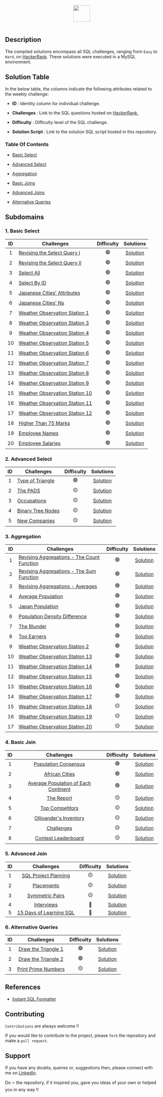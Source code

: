 <p align="center">  
	<br>
	<a href="https://www.hackerrank.com/profile/faizanxmulla">
        <img height=55 src="https://hrcdn.net/community-frontend/assets/brand/logo-new-white-green-a5cb16e0ae.svg"> 
    </a>
    <br>
    <br>
</p>

## Description
The compiled solutions encompass all SQL challenges, ranging from `Easy` to `Hard`, on [HackerRank](https://www.hackerrank.com/domains/sql). These solutions were executed in a MySQL environment.


## Solution Table

In the below table, the columns indicate the following attributes related to the weekly challenge:

- **ID** : Identity column for individual challenge.

- **Challenges** : Link to the SQL questions hosted on [HackerRank.](https://www.hackerrank.com/domains/sql)

- **Difficulty** : Difficulty level of the SQL challenge.

- **Solution Script** : Link to the solution SQL script hosted in this repository.



### Table Of Contents
  - [Basic Select](#1-basic-select)

  - [Advanced Select](#2-advanced-select)

  - [Aggregation](#3-aggregation)

  - [Basic Joins](#4-basic-join)

  - [Advanced Joins](#5-advanced-join)

  - [Alternative Queries](#6-alternative-queries)



## Subdomains

### 1. Basic Select 

| ID | Challenges | Difficulty | Solutions |
|:------:|------------|:---------:|:----------:|
| 1 | [Revising the Select Query I](https://www.hackerrank.com/challenges/revising-the-select-query/problem) | 🟢 | [Solution](01%20-%20Basic%20Select/1-revising-the-select-query-i.sql)
| 2 | [Revising the Select Query II](https://www.hackerrank.com/challenges/revising-the-select-query-2/problem) | 🟢 | [Solution](01%20-%20Basic%20Select/2-revising-the-select-query-ii.sql)
| 3 | [Select All](https://www.hackerrank.com/challenges/select-all-sql/problem) | 🟢 | [Solution](01%20-%20Basic%20Select/3-select-all.sql)
| 4 | [Select By ID](https://www.hackerrank.com/challenges/select-by-id/problem) | 🟢 | [Solution](01%20-%20Basic%20Select/4-select-by-id.sql)
| 5 | [Japanese Cities' Attributes](https://www.hackerrank.com/challenges/japanese-cities-attributes/problem) | 🟢 | [Solution](01%20-%20Basic%20Select/5-japanese-cities-attributes.sql)
| 6 | [Japanese Cities' Ns](https://www.hackerrank.com/challenges/japanese-cities-name/problem) | 🟢 | [Solution](01%20-%20Basic%20Select/6-japanese-cities-names.sql)
| 7 | [Weather Observation Station 1](https://www.hackerrank.com/challenges/weather-observation-station-1/problem) | 🟢 | [Solution](01%20-%20Basic%20Select/7-weather-observation-station-1.sql)
| 8 | [Weather Observation Station 3](https://www.hackerrank.com/challenges/weather-observation-station-3/problem) | 🟢 | [Solution](01%20-%20Basic%20Select/8-weather-observation-station-3.sql)
| 9 | [Weather Observation Station 4](https://www.hackerrank.com/challenges/weather-observation-station-4/problem) | 🟢 | [Solution](01%20-%20Basic%20Select/9-weather-observation-station-4.sql)
| 10| [Weather Observation Station 5](https://www.hackerrank.com/challenges/weather-observation-station-5/problem) | 🟢 | [Solution](01%20-%20Basic%20Select/10-weather-observation-station-5.sql)
| 11| [Weather Observation Station 6](https://www.hackerrank.com/challenges/weather-observation-station-6/problem) | 🟢 | [Solution](01%20-%20Basic%20Select/11-weather-observation-station-6.sql)
| 12| [Weather Observation Station 7](https://www.hackerrank.com/challenges/weather-observation-station-7/problem) | 🟢 | [Solution](01%20-%20Basic%20Select/12-weather-observation-station-7.sql)
| 13| [Weather Observation Station 8](https://www.hackerrank.com/challenges/weather-observation-station-8/problem) | 🟢 | [Solution](01%20-%20Basic%20Select/13-weather-observation-station-8.sql)
| 14| [Weather Observation Station 9](https://www.hackerrank.com/challenges/weather-observation-station-9/problem) | 🟢 | [Solution](01%20-%20Basic%20Select/14-weather-observation-station-9.sql)
| 15| [Weather Observation Station 10](https://www.hackerrank.com/challenges/weather-observation-station-10/problem) | 🟢 | [Solution](01%20-%20Basic%20Select/15-weather-observation-station-10.sql)
| 16| [Weather Observation Station 11](https://www.hackerrank.com/challenges/weather-observation-station-11/problem) | 🟢 | [Solution](01%20-%20Basic%20Select/16-weather-observation-station-11.sql)
| 17| [Weather Observation Station 12](https://www.hackerrank.com/challenges/weather-observation-station-12/problem) | 🟢 | [Solution](01%20-%20Basic%20Select/17-weather-observation-station-12.sql)
| 18| [Higher Than 75 Marks](https://www.hackerrank.com/challenges/more-than-75-marks/problem) | 🟢 | [Solution](01%20-%20Basic%20Select/18-higher-than-75-marks.sql)
| 19| [Employee Names](https://www.hackerrank.com/challenges/name-of-employees/problem) | 🟢 | [Solution](01%20-%20Basic%20Select/19-employee-names.sql)
| 20| [Employee Salaries](https://www.hackerrank.com/challenges/salary-of-employees/problem) | 🟢 | [Solution](01%20-%20Basic%20Select/20-employee-salaries.sql)


### 2. Advanced Select

| ID | Challenges | Difficulty | Solutions |
|:------:|------------|:---------:|:----------:|
| 1 |[Type of Triangle](https://www.hackerrank.com/challenges/what-type-of-triangle/problem) | 🟢 | [Solution](02%20-%20Advanced%20Select/1-type-of-triangle.sql) |
| 2 |[The PADS](https://www.hackerrank.com/challenges/the-pads/problem) | 🟡 | [Solution](02%20-%20Advanced%20Select/2-the-pads.sql) |
| 3 |[Occupations](https://www.hackerrank.com/challenges/occupations/problem) | 🟡 | [Solution](02%20-%20Advanced%20Select/3-occupations.sql) |
| 4 |[Binary Tree Nodes](https://www.hackerrank.com/challenges/binary-search-tree-1/problem) | 🟡 | [Solution](02%20-%20Advanced%20Select/4-binary-tree-nodes.sql)|
| 5 |[New Companies](https://www.hackerrank.com/challenges/the-company/problem) | 🟡 | [Solution](02%20-%20Advanced%20Select/5-new-companies.sql) |




### 3. Aggregation

| ID | Challenges | Difficulty | Solutions |
|:------:|------------|:---------:|:----------:|
| 1 | [Revising Aggregations - The Count Function](https://www.hackerrank.com/challenges/revising-aggregations-the-count-function/problem) | 🟢 | [Solution](03%20-%20Aggregation/01-revising-aggregations-the-count-function.sql) | 
| 2 | [Revising Aggregations - The Sum Function](https://www.hackerrank.com/challenges/revising-aggregations-sum/problem) | 🟢 | [Solution](03%20-%20Aggregation/02-revising-aggregations-the-sum-function.sql)                    |
| 3 | [Revising Aggregations - Averages](https://www.hackerrank.com/challenges/revising-aggregations-the-average-function/problem) | 🟢 | [Solution](03%20-%20Aggregation/03-revising-aggregations-averages.sql)                       |
| 4 | [Average Population](https://www.hackerrank.com/challenges/average-population/problem) | 🟢 | [Solution](03%20-%20Aggregation/04-average-population.sql)                                                                               |
| 5 | [Japan Population](https://www.hackerrank.com/challenges/japan-population/problem) | 🟢 | [Solution](03%20-%20Aggregation/05-japan-population.sql)                                                                                     |
| 6 | [Population Density Difference](https://www.hackerrank.com/challenges/population-density-difference/problem) | 🟢 | [Solution](03%20-%20Aggregation/06-population-density-difference.sql)                                            |
| 7 | [The Blunder](https://www.hackerrank.com/challenges/the-blunder/problem) | 🟢 | [Solution](03%20-%20Aggregation/07-the-blunder.sql)  
| 8 | [Top Earners](https://www.hackerrank.com/challenges/earnings-of-employees/problem) | 🟢 | [Solution](03%20-%20Aggregation/08-top-earners.sql) |         
| 9 | [Weather Observation Station 2](https://www.hackerrank.com/challenges/weather-observation-station-2/problem) | 🟢 | [Solution](03%20-%20Aggregation/09-weather-observation-station-2.sql) |
| 10| [Weather Observation Station 13](https://www.hackerrank.com/challenges/weather-observation-station-13/problem) | 🟢 | [Solution](03%20-%20Aggregation/10-weather-observation-station-13.sql) |
| 11| [Weather Observation Station 14](https://www.hackerrank.com/challenges/weather-observation-station-14/problem) | 🟢 | [Solution](03%20-%20Aggregation/11-weather-observation-station-14.sql) |
| 12| [Weather Observation Station 15](https://www.hackerrank.com/challenges/weather-observation-station-15/problem) | 🟢 | [Solution](03%20-%20Aggregation/12-weather-observation-station-15.sql) |
| 13| [Weather Observation Station 16](https://www.hackerrank.com/challenges/weather-observation-station-16/problem) | 🟢 | [Solution](03%20-%20Aggregation/13-weather-observation-station-16.sql) |
| 14| [Weather Observation Station 17](https://www.hackerrank.com/challenges/weather-observation-station-17/problem) | 🟢 | [Solution](03%20-%20Aggregation/14-weather-observation-station-17.sql) |
| 15| [Weather Observation Station 18](https://www.hackerrank.com/challenges/weather-observation-station-18/problem) | 🟡 | [Solution](03%20-%20Aggregation/15-weather-observation-station-18.sql) |
| 16| [Weather Observation Station 19](https://www.hackerrank.com/challenges/weather-observation-station-19/problem) | 🟡 | [Solution](03%20-%20Aggregation/16-weather-observation-station-19.sql) |
| 17| [Weather Observation Station 20](https://www.hackerrank.com/challenges/weather-observation-station-20/problem) | 🟡 | [Solution](03%20-%20Aggregation/17-weather-observation-station-20.sql) |



### 4. Basic Join

| ID |                 Challenges                            |             Difficulty            |  Solutions     |
|:------:|:-----------------------------------------------------:|:---------------------------------:|:--------------:|
| 1 | [Population Consensus](https://www.hackerrank.com/challenges/asian-population/problem) | 🟢 | [Solution](04%20-%20Basic%20Joins/1-population-consensus.sql) |
| 2 | [African Cities](https://www.hackerrank.com/challenges/african-cities/problem) | 🟢 | [Solution](04%20-%20Basic%20Joins/2-african-cities.sql) |
| 3 | [Average Population of Each Continent](https://www.hackerrank.com/challenges/average-population-of-each-continent/problem) | 🟢 | [Solution](04%20-%20Basic%20Joins/3-average-population-of-each-continent.sql) |
| 4 | [The Report](https://www.hackerrank.com/challenges/the-report/problem) | 🟡 | [Solution](04%20-%20Basic%20Joins/4-the-report.sql) |
| 5 | [Top Competitors](https://www.hackerrank.com/challenges/full-score/problem) | 🟡 | [Solution](04%20-%20Basic%20Joins/5-top-competitors.sql) |
| 6 | [Ollivander's Inventory](https://www.hackerrank.com/challenges/harry-potter-and-wands/problem) | 🟡 | [Solution](04%20-%20Basic%20Joins/6-ollivanders-inventory.sql) |
| 7 | [Challenges](https://www.hackerrank.com/challenges/challenges/problem) | 🟡 | [Solution](04%20-%20Basic%20Joins/7-challenges.sql) |
| 8 | [Contest Leaderboard](https://www.hackerrank.com/challenges/contest-leaderboard/problem) | 🟡 | [Solution](04%20-%20Basic%20Joins/8-contest-leaderboard.sql) |



### 5. Advanced Join

| ID |                 Challenges                            |             Difficulty            |  Solutions     |
|:------:|:-----------------------------------------------------:|:---------------------------------:|:--------------:|
|    1   | [SQL Project Planning](https://www.hackerrank.com/challenges/sql-projects/problem) | 🟡 | [Solution](05%20-%20Advanced%20Joins/1-sql-project-planning.sql) |
|    2   | [Placements](https://www.hackerrank.com/challenges/placements/problem)             | 🟡 | [Solution](05%20-%20Advanced%20Joins/2-placements.sql)               |
|    3   | [Symmetric Pairs](https://www.hackerrank.com/challenges/symmetric-pairs/problem) | 🟡 | [Solution](05%20-%20Advanced%20Joins/3-symmetric-pairs.sql) |
|    4   | [Interviews](https://www.hackerrank.com/challenges/interviews/problem)             | 🔴 | [Solution](05%20-%20Advanced%20Joins/4-interviews.sql)               |
|    5   | [15 Days of Learning SQL](https://www.hackerrank.com/challenges/15-days-of-learning-sql/problem) | 🔴 | [Solution](05%20-%20Advanced%20Joins/5-15-days-of-learning-sql.sql) |



### 6. Alternative Queries

| ID |                 Challenges                            |             Difficulty            |  Solutions     |
|:------:|:-----------------------------------------------------:|:---------------------------------:|:--------------:|
|    1   | [Draw the Triangle 1](https://www.hackerrank.com/challenges/draw-the-triangle-1/problem) | 🟢 | [Solution](06%20-%20Alternative%20Queries/1-draw-the-triangle-1.sql) |
|    2   | [Draw the Triangle 2](https://www.hackerrank.com/challenges/draw-the-triangle-2/problem)             | 🟢 | [Solution](06%20-%20Alternative%20Queries/2-draw-the-triangle-2.sql)               |
|    3   | [Print Prime Numbers](https://www.hackerrank.com/challenges/print-prime-numbers/problem) | 🟡 | [Solution](06%20-%20Alternative%20Queries/3-print-prime-numbers.sql) |


## References

- [Instant SQL Formatter](http://www.dpriver.com/pp/sqlformat.htm)


## Contributing
`Contributions` are always welcome !!

If you would like to contribute to the project, please `fork` the repository and make a `pull request`.

## Support

If you have any doubts, queries or, suggestions then, please connect with me on [LinkedIn](https://www.linkedin.com/in/hardik-gediya-880439205/).

Do ⭐ the repository, if it inspired you, gave you ideas of your own or helped you in any way !!
